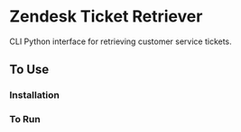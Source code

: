 # Zendesk Ticket Retriever

CLI Python interface for retrieving customer service tickets.

## To Use
### Installation

### To Run
